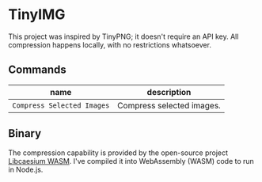 # TinyIMG

This project was inspired by TinyPNG; it doesn't require an API key. All compression happens locally, with no restrictions whatsoever.

## Commands

| name                       | description               |
| -------------------------- | ------------------------- |
| `Compress Selected Images` | Compress selected images. |

## Binary

The compression capability is provided by the open-source project [Libcaesium WASM](https://github.com/Lymphatus/libcaesium-wasm). I've compiled it into WebAssembly (WASM) code to run in Node.js.
